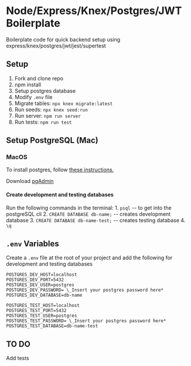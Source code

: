 # Node/Express/Knex/Postgres/JWT Boilerplate

Boilerplate code for quick backend setup using express/knex/postgres/jwt/jest/supertest

## Setup

1. Fork and clone repo
2. npm install
3. Setup postgres database
4. Modify `.env` file
5. Migrate tables: `npx knex migrate:latest`
6. Run seeds: `npx knex seed:run`
7. Run server: `npm run server`
8. Run tests: `npm run test`

## Setup PostgreSQL (Mac)

### MacOS

To install postgres, follow [these instructions.](https://www.codementor.io/@engineerapart/getting-started-with-postgresql-on-mac-osx-are8jcopb)

Download [pgAdmin](https://www.pgadmin.org/)

#### Create development and testing databases

Run the following commands in the terminal: 1. `psql` -- to get into the postgreSQL cli 2. `CREATE DATABASE db-name;` -- creates development database 3. `CREATE DATABASE db-name-test;` -- creates testing database 4. `\q`

## `.env` Variables

Create a `.env` file at the root of your project and add the following for development and testing databases

```
POSTGRES_DEV_HOST=localhost
POSTGRES_DEV_PORT=5432
POSTGRES_DEV_USER=postgres
POSTGRES_DEV_PASSWORD= \_Insert your postgres password here*
POSTGRES_DEV_DATABASE=db-name
```

```
POSTGRES_TEST_HOST=localhost
POSTGRES_TEST_PORT=5432
POSTGRES_TEST_USER=postgres
POSTGRES_TEST_PASSWORD= \_Insert your postgres password here*
POSTGRES_TEST_DATABASE=db-name-test
```

## TO DO

Add tests
